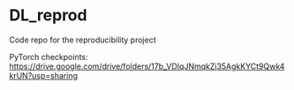 # DL_reprod
Code repo for the reproducibility project

PyTorch checkpoints: https://drive.google.com/drive/folders/17b_VDIqJNmqkZi35AgkKYCt9Qwk4krUN?usp=sharing
